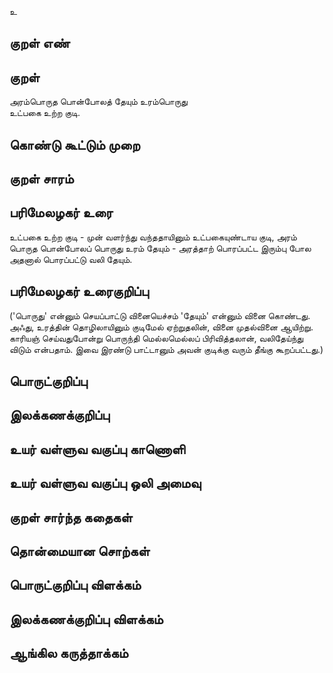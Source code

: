 உ

## குறள் எண் 


## குறள் 
அரம்பொருத பொன்போலத் தேயும் உரம்பொருது  
உட்பகை உற்ற குடி.

## கொண்டு கூட்டும் முறை


## குறள் சாரம் 


## பரிமேலழகர் உரை
உட்பகை உற்ற குடி - முன் வளர்ந்து வந்ததாயினும் உட்பகையுண்டாய குடி, அரம் பொருத பொன்போலப் பொருது உரம் தேயும் - அரத்தாற் பொரப்பட்ட இரும்பு போல அதனால் பொரப்பட்டு வலி தேயும். 

## பரிமேலழகர் உரைகுறிப்பு   
('பொருது' என்னும் செயப்பாட்டு வினையெச்சம் 'தேயும்' என்னும் வினை கொண்டது. அஃது, உரத்தின் தொழிலாயினும் குடிமேல் ஏற்றுதலின், வினை முதல்வினை ஆயிற்று. காரியஞ் செய்வதுபோன்று பொருந்தி மெல்லமெல்லப் பிரிவித்தலான், வலிதேய்ந்து விடும் என்பதாம். இவை இரண்டு பாட்டானும் அவன் குடிக்கு வரும் தீங்கு கூறப்பட்டது.)

## பொருட்குறிப்பு 


## இலக்கணக்குறிப்பு  


## உயர் வள்ளுவ வகுப்பு காணொளி


## உயர் வள்ளுவ வகுப்பு ஒலி அமைவு 

 
## குறள் சார்ந்த கதைகள் 


## தொன்மையான சொற்கள்


## பொருட்குறிப்பு விளக்கம்


## இலக்கணக்குறிப்பு விளக்கம்


## ஆங்கில கருத்தாக்கம் 


